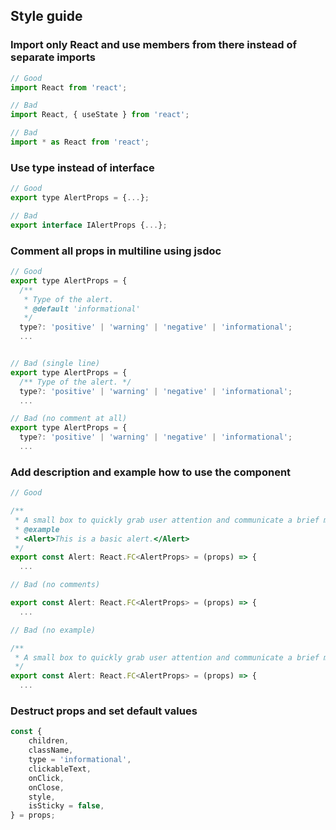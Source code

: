 ## Style guide

### Import only React and use members from there instead of separate imports
```jsx
// Good
import React from 'react';
```
```jsx
// Bad
import React, { useState } from 'react';
```
```jsx
// Bad
import * as React from 'react';
```

### Use type instead of interface
```jsx
// Good
export type AlertProps = {...};
```
```jsx
// Bad
export interface IAlertProps {...};
```

### Comment all props in multiline using jsdoc
```jsx
// Good
export type AlertProps = {
  /**
   * Type of the alert.
   * @default 'informational'
   */
  type?: 'positive' | 'warning' | 'negative' | 'informational';
  ...
```
```jsx

// Bad (single line)
export type AlertProps = {
  /** Type of the alert. */
  type?: 'positive' | 'warning' | 'negative' | 'informational';
  ...
```
```jsx
// Bad (no comment at all)
export type AlertProps = {
  type?: 'positive' | 'warning' | 'negative' | 'informational';
  ...
```

### Add description and example how to use the component
```jsx
// Good

/**
 * A small box to quickly grab user attention and communicate a brief message.
 * @example
 * <Alert>This is a basic alert.</Alert>
 */
export const Alert: React.FC<AlertProps> = (props) => {
  ...
```
```jsx
// Bad (no comments)

export const Alert: React.FC<AlertProps> = (props) => {
  ...
```
```jsx
// Bad (no example)

/**
 * A small box to quickly grab user attention and communicate a brief message.
 */
export const Alert: React.FC<AlertProps> = (props) => {
  ...
```

### Destruct props and set default values
```jsx
const {
    children,
    className,
    type = 'informational',
    clickableText,
    onClick,
    onClose,
    style,
    isSticky = false,
} = props;
```
